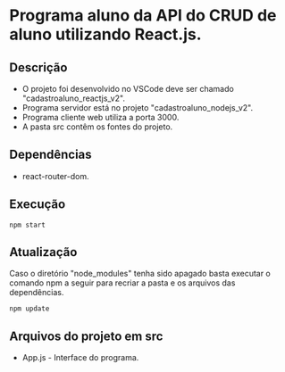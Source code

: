 # Programa aluno da API do CRUD de aluno utilizando React.js.

## Descrição

- O projeto foi desenvolvido no VSCode deve ser chamado "cadastroaluno_reactjs_v2".
- Programa servidor está no projeto "cadastroaluno_nodejs_v2".
- Programa cliente web utiliza a porta 3000.
- A pasta src contêm os fontes do projeto.

## Dependências

- react-router-dom.

## Execução

   <pre><code>npm start</code></pre>

## Atualização

   Caso o diretório "node_modules" tenha sido apagado basta executar o comando npm a seguir para recriar a pasta e os arquivos das dependências.
   <pre><code>npm update</code></pre>     

## Arquivos do projeto em src

   - App.js - Interface do programa.